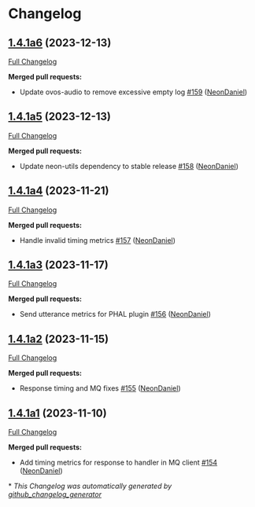 # Changelog

## [1.4.1a6](https://github.com/NeonGeckoCom/neon_audio/tree/1.4.1a6) (2023-12-13)

[Full Changelog](https://github.com/NeonGeckoCom/neon_audio/compare/1.4.1a5...1.4.1a6)

**Merged pull requests:**

- Update ovos-audio to remove excessive empty log [\#159](https://github.com/NeonGeckoCom/neon_audio/pull/159) ([NeonDaniel](https://github.com/NeonDaniel))

## [1.4.1a5](https://github.com/NeonGeckoCom/neon_audio/tree/1.4.1a5) (2023-12-13)

[Full Changelog](https://github.com/NeonGeckoCom/neon_audio/compare/1.4.1a4...1.4.1a5)

**Merged pull requests:**

- Update neon-utils dependency to stable release [\#158](https://github.com/NeonGeckoCom/neon_audio/pull/158) ([NeonDaniel](https://github.com/NeonDaniel))

## [1.4.1a4](https://github.com/NeonGeckoCom/neon_audio/tree/1.4.1a4) (2023-11-21)

[Full Changelog](https://github.com/NeonGeckoCom/neon_audio/compare/1.4.1a3...1.4.1a4)

**Merged pull requests:**

- Handle invalid timing metrics [\#157](https://github.com/NeonGeckoCom/neon_audio/pull/157) ([NeonDaniel](https://github.com/NeonDaniel))

## [1.4.1a3](https://github.com/NeonGeckoCom/neon_audio/tree/1.4.1a3) (2023-11-17)

[Full Changelog](https://github.com/NeonGeckoCom/neon_audio/compare/1.4.1a2...1.4.1a3)

**Merged pull requests:**

- Send utterance metrics for PHAL plugin [\#156](https://github.com/NeonGeckoCom/neon_audio/pull/156) ([NeonDaniel](https://github.com/NeonDaniel))

## [1.4.1a2](https://github.com/NeonGeckoCom/neon_audio/tree/1.4.1a2) (2023-11-15)

[Full Changelog](https://github.com/NeonGeckoCom/neon_audio/compare/1.4.1a1...1.4.1a2)

**Merged pull requests:**

- Response timing and MQ fixes [\#155](https://github.com/NeonGeckoCom/neon_audio/pull/155) ([NeonDaniel](https://github.com/NeonDaniel))

## [1.4.1a1](https://github.com/NeonGeckoCom/neon_audio/tree/1.4.1a1) (2023-11-10)

[Full Changelog](https://github.com/NeonGeckoCom/neon_audio/compare/1.4.0...1.4.1a1)

**Merged pull requests:**

- Add timing metrics for response to handler in MQ client [\#154](https://github.com/NeonGeckoCom/neon_audio/pull/154) ([NeonDaniel](https://github.com/NeonDaniel))



\* *This Changelog was automatically generated by [github_changelog_generator](https://github.com/github-changelog-generator/github-changelog-generator)*
